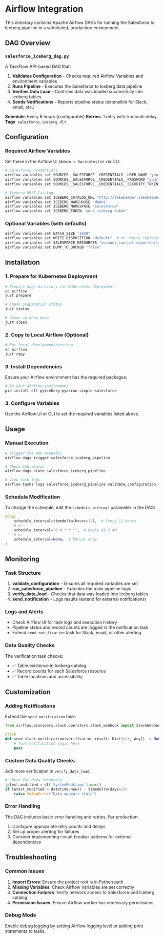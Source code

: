 # Airflow Integration

This directory contains Apache Airflow DAGs for running the Salesforce to Iceberg pipeline in a scheduled, production environment.

## DAG Overview

### `salesforce_iceberg_dag.py`

A TaskFlow API-based DAG that:

1. **Validates Configuration** - Checks required Airflow Variables and environment variables
2. **Runs Pipeline** - Executes the Salesforce to Iceberg data pipeline
3. **Verifies Data Load** - Confirms data was loaded successfully into Iceberg tables
4. **Sends Notifications** - Reports pipeline status (extensible for Slack, email, etc.)

**Schedule**: Every 6 hours (configurable)
**Retries**: 1 retry with 5-minute delay
**Tags**: `salesforce`, `iceberg`, `dlt`

## Configuration

### Required Airflow Variables

Set these in the Airflow UI (`Admin > Variables`) or via CLI:

```bash
# Salesforce credentials
airflow variables set SOURCES__SALESFORCE__CREDENTIALS__USER_NAME "your-salesforce-username"
airflow variables set SOURCES__SALESFORCE__CREDENTIALS__PASSWORD "your-salesforce-password"
airflow variables set SOURCES__SALESFORCE__CREDENTIALS__SECURITY_TOKEN "your-security-token"

# Iceberg REST Catalog
airflow variables set ICEBERG_CATALOG_URL "http://lakekeeper.lakekeeper:8181/catalog"
airflow variables set ICEBERG_WAREHOUSE "demo1"
airflow variables set ICEBERG_NAMESPACE "salesforce"
airflow variables set ICEBERG_TOKEN "your-iceberg-token"
```

### Optional Variables (with defaults)

```bash
airflow variables set BATCH_SIZE "1000"
airflow variables set WRITE_DISPOSITION "default"  # or "force_replace"
airflow variables set SALESFORCE_RESOURCES "account,contact,opportunity,opportunity_contact_role"
airflow variables set DUMP_TO_DUCKDB "false"
```

## Installation

### 1. Prepare for Kubernetes Deployment

```bash
# Prepare dags directory for Kubernetes deployment
cd airflow
just prepare

# Check preparation status
just status

# Clean up when done
just clean
```

### 2. Copy to Local Airflow (Optional)

```bash
# For local development/testing
cd airflow
just copy
```

### 3. Install Dependencies

Ensure your Airflow environment has the required packages:

```bash
# In your Airflow environment
pip install dlt pyiceberg pyarrow simple-salesforce
```

### 3. Configure Variables

Use the Airflow UI or CLI to set the required variables listed above.

## Usage

### Manual Execution

```bash
# Trigger the DAG manually
airflow dags trigger salesforce_iceberg_pipeline

# Check DAG status
airflow dags state salesforce_iceberg_pipeline

# View task logs
airflow tasks logs salesforce_iceberg_pipeline validate_configuration <execution_date>
```

### Schedule Modification

To change the schedule, edit the `schedule_interval` parameter in the DAG:

```python
@dag(
    schedule_interval=timedelta(hours=12),  # Every 12 hours
    # or
    schedule_interval="0 6 * * *",  # Daily at 6 AM
    # or
    schedule_interval=None,  # Manual only
)
```

## Monitoring

### Task Structure

1. **validate_configuration** - Ensures all required variables are set
2. **run_salesforce_pipeline** - Executes the main pipeline logic
3. **verify_data_load** - Checks that data was loaded into Iceberg tables
4. **send_notification** - Logs results (extend for external notifications)

### Logs and Alerts

- Check Airflow UI for task logs and execution history
- Pipeline status and record counts are logged in the notification task
- Extend `send_notification` task for Slack, email, or other alerting

### Data Quality Checks

The verification task checks:

- ✅ Table existence in Iceberg catalog
- ✅ Record counts for each Salesforce resource
- ✅ Table locations and accessibility

## Customization

### Adding Notifications

Extend the `send_notification` task:

```python
from airflow.providers.slack.operators.slack_webhook import SlackWebhookOperator

@task
def send_slack_notification(verification_result: Dict[str, Any]) -> None:
    # Your notification logic here
    pass
```

### Custom Data Quality Checks

Add more verification in `verify_data_load`:

```python
# Check for data freshness
latest_modified = df['SystemModstamp'].max()
if latest_modified < datetime.now() - timedelta(days=1):
    raise ValueError("Data appears stale")
```

### Error Handling

The DAG includes basic error handling and retries. For production:

1. Configure appropriate retry counts and delays
2. Set up proper alerting for failures
3. Consider implementing circuit breaker patterns for external dependencies

## Troubleshooting

### Common Issues

1. **Import Errors**: Ensure the project root is in Python path
2. **Missing Variables**: Check Airflow Variables are set correctly
3. **Connection Failures**: Verify network access to Salesforce and Iceberg catalog
4. **Permission Issues**: Ensure Airflow worker has necessary permissions

### Debug Mode

Enable debug logging by setting Airflow logging level or adding print statements to tasks.

